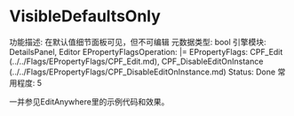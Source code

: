 # VisibleDefaultsOnly

功能描述: 在默认值细节面板可见，但不可编辑
元数据类型: bool
引擎模块: DetailsPanel, Editor
EPropertyFlagsOperation: |=
EPropertyFlags: CPF_Edit (../../Flags/EPropertyFlags/CPF_Edit.md), CPF_DisableEditOnInstance (../../Flags/EPropertyFlags/CPF_DisableEditOnInstance.md)
Status: Done
常用程度: 5

一并参见EditAnywhere里的示例代码和效果。